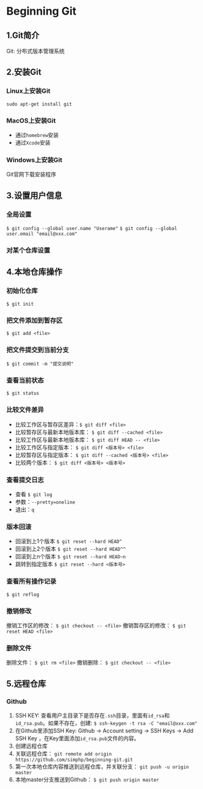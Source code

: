 # Beginning Git

## 1.Git简介
Git: 分布式版本管理系统

## 2.安装Git

### Linux上安装Git
`sudo apt-get install git`

### MacOS上安装Git
* 通过`homebrew`安装
* 通过`Xcode`安装

### Windows上安装Git
Git官网下载安装程序

## 3.设置用户信息
### 全局设置
`$ git config --global user.name "Userame"`
`$ git config --global user.email "email@xxx.com"`
### 对某个仓库设置

## 4.本地仓库操作

### 初始化仓库
`$ git init`

### 把文件添加到暂存区
`$ git add <file>`

### 把文件提交到当前分支
`$ git commit -m "提交说明"`

### 查看当前状态
`$ git status`

### 比较文件差异
* 比较工作区与暂存区差异：`$ git diff <file>`
* 比较暂存区与最新本地版本库： `$ git diff --cached <file>`
* 比较工作区与最新本地版本库： `$ git diff HEAD -- <file>`
* 比较工作区与指定版本： `$ git diff <版本号> <file>`
* 比较暂存区与指定版本： `$ git diff --cached <版本号> <file>`
* 比较两个版本： `$ git diff <版本号> <版本号>`

### 查看提交日志
* 查看 `$ git log`
* 参数：`--pretty=oneline`
* 退出：`q`

### 版本回滚
* 回滚到上1个版本 `$ git reset --hard HEAD^`
* 回滚到上2个版本 `$ git reset --hard HEAD^^`
* 回滚到上n个版本 `$ git reset --hard HEAD~n`
* 跳转到指定版本 `$ git reset --hard <版本号>`

### 查看所有操作记录
`$ git reflog`

### 撤销修改
撤销工作区的修改： `$ git checkout -- <file>`
撤销暂存区的修改： `$ git reset HEAD <file>`

### 删除文件
删除文件： `$ git rm <file>`
撤销删除： `$ git checkout -- <file>`

## 5.远程仓库
### Github

1. SSH KEY: 查看用户主目录下是否存在`.ssh`目录，里面有`id_rsa`和`id_rsa.pub`。如果不存在，创建: `$ ssh-keygen -t rsa -C "email@xxx.com"`
2. 在Github里添加SSH Key: Github -> Account setting -> SSH Keys -> Add SSH Key ，在Key里面添加`id_rsa.pub`文件的内容。
3. 创建远程仓库
4. 关联远程仓库： `git remote add origin https://github.com/simphp/beginning-git.git`
5. 第一次本地仓库内容推送到远程仓库，并关联分支： `git push -u origin master`
6. 本地master分支推送到Github： `$ git push origin master`